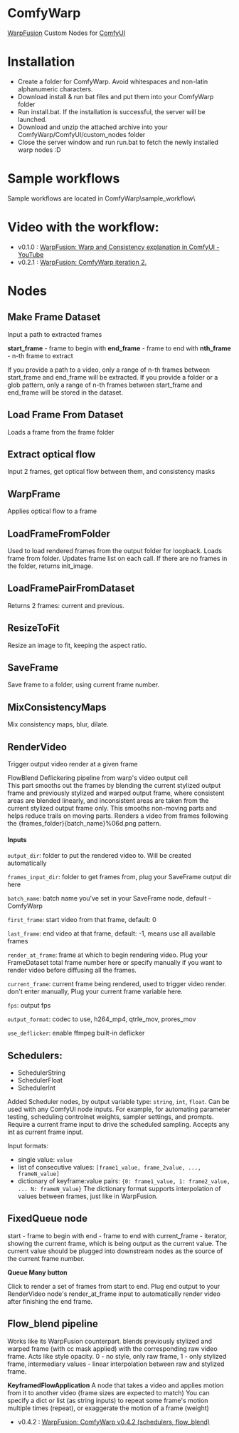 # ComfyWarp
[WarpFusion](https://github.com/Sxela/WarpFusion) Custom Nodes for [ComfyUI](https://github.com/comfyanonymous/ComfyUI)

# Installation
- Create a folder for ComfyWarp. Avoid whitespaces and non-latin alphanumeric characters. 
- Download install & run bat files and put them into your ComfyWarp folder
- Run install.bat. If the installation is successful, the server will be launched.
- Download and unzip the attached archive into your ComfyWarp/ComfyUI/custom_nodes folder 
- Close the server window and run run.bat to fetch the newly installed warp nodes :D
  
# Sample workflows
Sample workflows are located in ComfyWarp\sample_workflow\

# Video with the workflow:
- v0.1.0 : [WarpFusion: Warp and Consistency explanation in ComfyUI - YouTube](https://www.youtube.com/watch?v=ZuPBDRjwtu0&t=20s&ab_channel=S_X)
- v0.2.1 : [WarpFusion: ComfyWarp iteration 2.](https://www.youtube.com/watch?v=vRpmx5Iusdo&t=1s&ab_channel=S_X)

# Nodes 

## Make Frame Dataset
Input a path to extracted frames

**start_frame** - frame to begin with
**end_frame** - frame to end with
**nth_frame** - n-th frame to extract

If you provide a path to a video, only a range of n-th frames between start_frame and end_frame will be extracted.
If you provide a folder or a glob pattern, only a range of n-th frames between start_frame and end_frame will be stored in the dataset.

## Load Frame From Dataset
Loads a frame from the frame folder

## Extract optical flow
Input 2 frames, get optical flow between them, and consistency masks

## WarpFrame
Applies optical flow to a frame

## LoadFrameFromFolder
Used to load rendered frames from the output folder for loopback.
Loads frame from folder. Updates frame list on each call. If there are no frames in the folder, returns init_image.

## LoadFramePairFromDataset
Returns 2 frames: current and previous.

## ResizeToFit
Resize an image to fit, keeping the aspect ratio.

## SaveFrame
Save frame to a folder, using current frame number.

## MixConsistencyMaps
Mix consistency maps, blur, dilate.

## RenderVideo 
Trigger output video render at a given frame 

FlowBlend Deflickering pipeline from warp's video output cell\
This part smooths out the frames by blending the current stylized output frame and previously stylized and warped output frame, where consistent areas are blended linearly, and inconsistent areas are taken from the current stylized output frame only. This smooths non-moving parts and helps reduce trails on moving parts.
Renders a video from frames following the {frames_folder}{batch_name}%06d.png pattern.

#### Inputs

`output_dir`:
folder to put the rendered video to. Will be created automatically

`frames_input_dir`:
folder to get frames from, plug your SaveFrame output dir here

`batch_name`:
batch name you've set in your SaveFrame node, default - ComfyWarp

`first_frame`:
start video from that frame, default: 0

`last_frame`:
end video at that frame, default: -1, means use all available frames

`render_at_frame`:
frame at which to begin rendering video. Plug your FrameDataset total frame number here or specify manually if you want to render video before diffusing all the frames.

`current_frame`:
current frame being rendered, used to trigger video render. don't enter manually, Plug your current frame variable here.

`fps`:
output fps

`output_format`:
codec to use, h264_mp4, qtrle_mov, prores_mov

`use_deflicker`:
enable ffmpeg built-in deflicker

## Schedulers: 
- SchedulerString
- SchedulerFloat
- SchedulerInt

Added Scheduler nodes, by output variable type: `string`, `int`, `float`.
Can be used with any ComfyUI node inputs. For example, for automating parameter testing, scheduling controlnet weights, sampler settings, and prompts.
Require a current frame input to drive the scheduled sampling. Accepts any int as current frame input.


Input formats:
- single value: `value`
- list of consecutive values: `[frame1_value, frame_2value, ..., frameN_value]`
- dictionary of keyframe:value pairs: `{0: frame1_value, 1: frame2_value, ... N: frameN_Value}`
The dictionary format supports interpolation of values between frames, just like in WarpFusion.

## FixedQueue node
start - frame to begin with
end - frame to end with
current_frame - iterator, showing the current frame, which is being output as the current value. The current value should be plugged into downstream nodes as the source of the current frame number.

**Queue Many button**

Click to render a set of frames from start to end. Plug end output to your RenderVideo node's render_at_frame input to automatically render video after finishing the end frame.


## Flow_blend pipeline
Works like its WarpFusion counterpart.
blends previously stylized and warped frame (with cc mask applied) with the corresponding raw video frame. Acts like style opacity. 0 - no style, only raw frame, 1 - only stylized frame, intermediary values - linear interpolation between raw and stylized frame.

**KeyframedFlowApplication**
A node that takes a video and applies motion from it to another video (frame sizes are expected to match)
You can specify a dict or list (as string inputs) to repeat some frame's motion multiple times (repeat), or exaggerate the motion of a frame (weight)

- v0.4.2 : [WarpFusion: ComfyWarp v0.4.2 (schedulers, flow_blend)](https://www.youtube.com/watch?v=CdP8fus_vNg)
  
